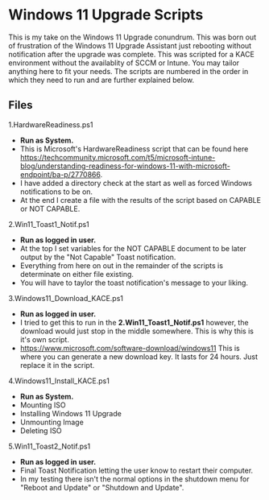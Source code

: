 # Windows 11 Upgrade Scripts

This is my take on the Windows 11 Upgrade conundrum. This was born out of frustration of the Windows 11 Upgrade Assistant just rebooting without notification after the upgrade was complete. This was scripted for a KACE environment without the availablity of SCCM or Intune. You may tailor anything here to fit your needs. The scripts are numbered in the order in which they need to run and are further explained below.

## Files
1.HardwareReadiness.ps1
- **Run as System.**
- This is Microsoft's HardwareReadiness script that can be found here https://techcommunity.microsoft.com/t5/microsoft-intune-blog/understanding-readiness-for-windows-11-with-microsoft-endpoint/ba-p/2770866.
- I have added a directory check at the start as well as forced Windows notifications to be on.
- At the end I create a file with the results of the script based on CAPABLE or NOT CAPABLE.

2.Win11_Toast1_Notif.ps1
- **Run as logged in user.**
- At the top I set variables for the NOT CAPABLE document to be later output by the "Not Capable" Toast notification.
- Everything from here on out in the remainder of the scripts is determinate on either file existing.
- You will have to taylor the toast notification's message to your liking.

3.Windows11_Download_KACE.ps1
- **Run as logged in user.**
- I tried to get this to run in the **2.Win11_Toast1_Notif.ps1** however, the download would just stop in the middle somewhere. This is why this is it's own script.
- https://www.microsoft.com/software-download/windows11 This is where you can generate a new download key. It lasts for 24 hours. Just replace it in the script.

4.Windows11_Install_KACE.ps1
- **Run as System.**
- Mounting ISO
- Installing Windows 11 Upgrade
- Unmounting Image
- Deleting ISO

5.Win11_Toast2_Notif.ps1
- **Run as logged in user.**
- Final Toast Notification letting the user know to restart their computer.
- In my testing there isn't the normal options in the shutdown menu for "Reboot and Update" or "Shutdown and Update".
